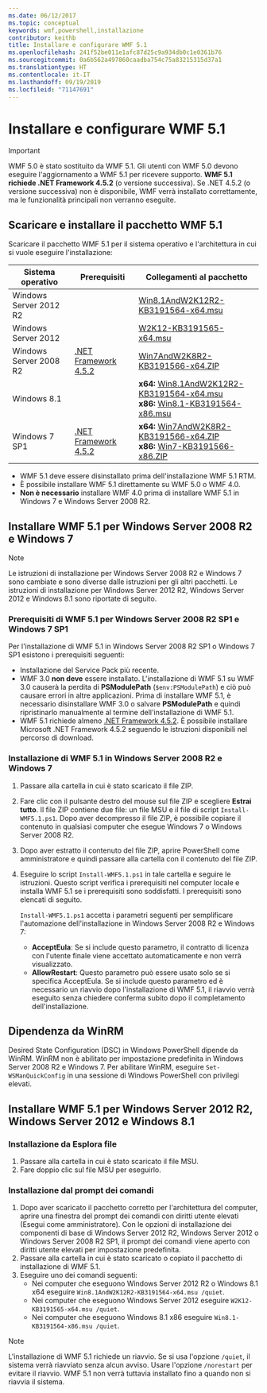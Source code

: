 ```yaml
---
ms.date: 06/12/2017
ms.topic: conceptual
keywords: wmf,powershell,installazione
contributor: keithb
title: Installare e configurare WMF 5.1
ms.openlocfilehash: 241f52be011e1afc87d25c9a934db0c1e0361b76
ms.sourcegitcommit: 0a6b562a497860caadba754c75a83215315d37a1
ms.translationtype: HT
ms.contentlocale: it-IT
ms.lasthandoff: 09/19/2019
ms.locfileid: "71147691"
---
```

# <a name="install-and-configure-wmf-51"></a>Installare e configurare WMF 5.1

> [!IMPORTANT]
> WMF 5.0 è stato sostituito da WMF 5.1. Gli utenti con WMF 5.0 devono eseguire l'aggiornamento a WMF 5.1 per ricevere supporto.
> **WMF 5.1 richiede .NET Framework 4.5.2** (o versione successiva). Se .NET 4.5.2 (o versione successiva) non è disponibile, WMF verrà installato correttamente, ma le funzionalità principali non verranno eseguite.

## <a name="download-and-install-the-wmf-51-package"></a>Scaricare e installare il pacchetto WMF 5.1

Scaricare il pacchetto WMF 5.1 per il sistema operativo e l'architettura in cui si vuole eseguire l'installazione:

| Sistema operativo       | Prerequisiti           | Collegamenti al pacchetto                          |
|------------------------|-------------------------|----------------------------------------|
| Windows Server 2012 R2 |                         | [Win8.1AndW2K12R2-KB3191564-x64.msu][] |
| Windows Server 2012    |                         | [W2K12-KB3191565-x64.msu][]            |
| Windows Server 2008 R2 | [.NET Framework 4.5.2][]| [Win7AndW2K8R2-KB3191566-x64.ZIP][]    |
| Windows 8.1            |                         | **x64:** [Win8.1AndW2K12R2-KB3191564-x64.msu][]</br>**x86:** [Win8.1-KB3191564-x86.msu][] |
| Windows 7 SP1          | [.NET Framework 4.5.2][]| **x64:** [Win7AndW2K8R2-KB3191566-x64.ZIP][]</br>**x86:** [Win7-KB3191566-x86.ZIP][] |

[.NET Framework 4.5.2]: https://www.microsoft.com/download/details.aspx?id=42642
[W2K12-KB3191565-x64.msu]: https://go.microsoft.com/fwlink/?linkid=839513
[Win7-KB3191566-x86.ZIP]: https://go.microsoft.com/fwlink/?linkid=839522
[Win7AndW2K8R2-KB3191566-x64.ZIP]: https://go.microsoft.com/fwlink/?linkid=839523
[Win8.1-KB3191564-x86.msu]: https://go.microsoft.com/fwlink/?linkid=839521
[Win8.1AndW2K12R2-KB3191564-x64.msu]: https://go.microsoft.com/fwlink/?linkid=839516

- WMF 5.1 deve essere disinstallato prima dell'installazione WMF 5.1 RTM.
- È possibile installare WMF 5.1 direttamente su WMF 5.0 o WMF 4.0.
- **Non è necessario** installare WMF 4.0 prima di installare WMF 5.1 in Windows 7 e Windows Server 2008 R2.

## <a name="install-wmf-51-for-windows-server-2008-r2-and-windows-7"></a>Installare WMF 5.1 per Windows Server 2008 R2 e Windows 7

> [!NOTE]
> Le istruzioni di installazione per Windows Server 2008 R2 e Windows 7 sono cambiate e sono diverse dalle istruzioni per gli altri pacchetti. Le istruzioni di installazione per Windows Server 2012 R2, Windows Server 2012 e Windows 8.1 sono riportate di seguito.

### <a name="wmf-51-prerequisites-for-windows-server-2008-r2-sp1-and-windows-7-sp1"></a>Prerequisiti di WMF 5.1 per Windows Server 2008 R2 SP1 e Windows 7 SP1

Per l'installazione di WMF 5.1 in Windows Server 2008 R2 SP1 o Windows 7 SP1 esistono i prerequisiti seguenti:

- Installazione del Service Pack più recente.
- WMF 3.0 **non deve** essere installato. L'installazione di WMF 5.1 su WMF 3.0 causerà la perdita di **PSModulePath** (`$env:PSModulePath`) e ciò può causare errori in altre applicazioni. Prima di installare WMF 5.1, è necessario disinstallare WMF 3.0 o salvare **PSModulePath** e quindi ripristinarlo manualmente al termine dell'installazione di WMF 5.1.
- WMF 5.1 richiede almeno [.NET Framework 4.5.2](https://www.microsoft.com/download/details.aspx?id=42642).
  È possibile installare Microsoft .NET Framework 4.5.2 seguendo le istruzioni disponibili nel percorso di download.

### <a name="installing-wmf-51-on-windows-server-2008-r2-and-windows-7"></a>Installazione di WMF 5.1 in Windows Server 2008 R2 e Windows 7

1. Passare alla cartella in cui è stato scaricato il file ZIP.

2. Fare clic con il pulsante destro del mouse sul file ZIP e scegliere **Estrai tutto**. Il file ZIP contiene due file: un file MSU e il file di script `Install-WMF5.1.ps1`. Dopo aver decompresso il file ZIP, è possibile copiare il contenuto in qualsiasi computer che esegue Windows 7 o Windows Server 2008 R2.

3. Dopo aver estratto il contenuto del file ZIP, aprire PowerShell come amministratore e quindi passare alla cartella con il contenuto del file ZIP.

4. Eseguire lo script `Install-WMF5.1.ps1` in tale cartella e seguire le istruzioni. Questo script verifica i prerequisiti nel computer locale e installa WMF 5.1 se i prerequisiti sono soddisfatti. I prerequisiti sono elencati di seguito.

   `Install-WMF5.1.ps1` accetta i parametri seguenti per semplificare l'automazione dell'installazione in Windows Server 2008 R2 e Windows 7:

   - **AcceptEula**: Se si include questo parametro, il contratto di licenza con l'utente finale viene accettato automaticamente e non verrà visualizzato.
   - **AllowRestart**: Questo parametro può essere usato solo se si specifica AcceptEula. Se si include questo parametro ed è necessario un riavvio dopo l'installazione di WMF 5.1, il riavvio verrà eseguito senza chiedere conferma subito dopo il completamento dell'installazione.

## <a name="winrm-dependency"></a>Dipendenza da WinRM

Desired State Configuration (DSC) in Windows PowerShell dipende da WinRM. WinRM non è abilitato per impostazione predefinita in Windows Server 2008 R2 e Windows 7. Per abilitare WinRM, eseguire `Set-WSManQuickConfig` in una sessione di Windows PowerShell con privilegi elevati.

## <a name="install-wmf-51-for-windows-server-2012-r2-windows-server-2012-and-windows-81"></a>Installare WMF 5.1 per Windows Server 2012 R2, Windows Server 2012 e Windows 8.1

### <a name="install-from-windows-file-explorer"></a>Installazione da Esplora file

1. Passare alla cartella in cui è stato scaricato il file MSU.
2. Fare doppio clic sul file MSU per eseguirlo.

### <a name="installing-from-the-command-prompt"></a>Installazione dal prompt dei comandi

1. Dopo aver scaricato il pacchetto corretto per l'architettura del computer, aprire una finestra del prompt dei comandi con diritti utente elevati (Esegui come amministratore). Con le opzioni di installazione dei componenti di base di Windows Server 2012 R2, Windows Server 2012 o Windows Server 2008 R2 SP1, il prompt dei comandi viene aperto con diritti utente elevati per impostazione predefinita.
2. Passare alla cartella in cui è stato scaricato o copiato il pacchetto di installazione di WMF 5.1.
3. Eseguire uno dei comandi seguenti:
   - Nei computer che eseguono Windows Server 2012 R2 o Windows 8.1 x64 eseguire `Win8.1AndW2K12R2-KB3191564-x64.msu /quiet`.
   - Nei computer che eseguono Windows Server 2012 eseguire `W2K12-KB3191565-x64.msu /quiet`.
   - Nei computer che eseguono Windows 8.1 x86 eseguire `Win8.1-KB3191564-x86.msu /quiet`.

> [!NOTE]
> L'installazione di WMF 5.1 richiede un riavvio. Se si usa l'opzione `/quiet`, il sistema verrà riavviato senza alcun avviso. Usare l'opzione `/norestart` per evitare il riavvio. WMF 5.1 non verrà tuttavia installato fino a quando non si riavvia il sistema.
